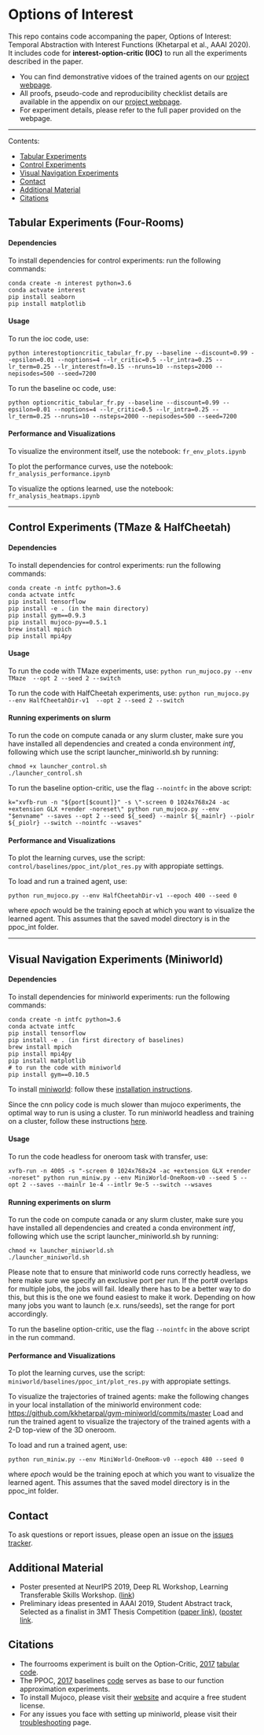 # Options of Interest
This repo contains code accompaning the paper, Options of Interest: Temporal Abstraction with Interest Functions (Khetarpal et al., AAAI 2020). It includes code for **interest-option-critic (IOC)** to run all the experiments described in the paper.


* You can find demonstrative vidoes of the trained agents on our [project webpage](https://sites.google.com/view/optionsofinterest).
* All proofs, pseudo-code and reproducibility checklist details are available in the appendix on our [project webpage](https://sites.google.com/view/optionsofinterest).
* For experiment details, please refer to the full paper provided on the webpage. 
------------------------------------------------------------------------------------------------------------------------------------------------------------------------

Contents:
- [Tabular Experiments](#tabular-experiments-four-rooms)
- [Control Experiments](#control-experiments-tmaze--halfcheetah)
- [Visual Navigation Experiments](#visual-navigation-experiments-miniworld)
- [Contact](#contact)
- [Additional Material](#additional-material)
- [Citations](#citations)




## Tabular Experiments (Four-Rooms)

#### Dependencies
To install dependencies for control experiments: run the following commands:
```
conda create -n interest python=3.6
conda actvate interest
pip install seaborn
pip install matplotlib
```

#### Usage
To run the ioc code, use:
```
python interestoptioncritic_tabular_fr.py --baseline --discount=0.99 --epsilon=0.01 --noptions=4 --lr_critic=0.5 --lr_intra=0.25 --lr_term=0.25 --lr_interestfn=0.15 --nruns=10 --nsteps=2000 --nepisodes=500 --seed=7200
```

To run the baseline oc code, use:
```
python optioncritic_tabular_fr.py --baseline --discount=0.99 --epsilon=0.01 --noptions=4 --lr_critic=0.5 --lr_intra=0.25 --lr_term=0.25 --nruns=10 --nsteps=2000 --nepisodes=500 --seed=7200
```

#### Performance and Visualizations
To visualize the environment itself, use the notebook: `fr_env_plots.ipynb`

To plot the performance curves, use the notebook: `fr_analysis_performance.ipynb`

To visualize the options learned, use the notebook: `fr_analysis_heatmaps.ipynb`

------------------------------------------------------------------------------------------------------------------------------------------------------------------------
## Control Experiments (TMaze & HalfCheetah)


#### Dependencies
To install dependencies for control experiments: run the following commands:
```
conda create -n intfc python=3.6
conda actvate intfc
pip install tensorflow
pip install -e . (in the main directory)
pip install gym==0.9.3
pip install mujoco-py==0.5.1
brew install mpich
pip install mpi4py
```


#### Usage
To run the code with TMaze experiments, use:
```python run_mujoco.py --env TMaze  --opt 2 --seed 2 --switch```


To run the code with HalfCheetah experiments, use:
```python run_mujoco.py --env HalfCheetahDir-v1  --opt 2 --seed 2 --switch```


#### Running experiments on slurm
To run the code on compute canada or any slurm cluster, make sure you have installed all dependencies and created a conda environment _intf_, following which use the script launcher_miniworld.sh by running:
```
chmod +x launcher_control.sh
./launcher_control.sh
```

To run the baseline option-critic, use the flag `--nointfc` in the above script:
```
k="xvfb-run -n "${port[$count]}" -s \"-screen 0 1024x768x24 -ac +extension GLX +render -noreset\" python run_mujoco.py --env "$envname" --saves --opt 2 --seed ${_seed} --mainlr ${_mainlr} --piolr ${_piolr} --switch --nointfc --wsaves"
```

#### Performance and Visualizations
To plot the learning curves, use the script: `control/baselines/ppoc_int/plot_res.py` with appropiate settings. 

To load and run a trained agent, use:
```
python run_mujoco.py --env HalfCheetahDir-v1 --epoch 400 --seed 0
``` 
where _epoch_ would be the training epoch at which you want to visualize the learned agent. This assumes that the saved model directory is in the ppoc_int folder.



------------------------------------------------------------------------------------------------------------------------------------------------------------------------
## Visual Navigation Experiments (Miniworld)

#### Dependencies
To install dependencies for miniworld experiments: run the following commands:
```
conda create -n intfc python=3.6
conda actvate intfc
pip install tensorflow
pip install -e . (in first directory of baselines)
brew install mpich
pip install mpi4py
pip install matplotlib
# to run the code with miniworld
pip install gym==0.10.5
```

To install [miniworld](https://github.com/maximecb/gym-miniworld): follow these [installation instructions](https://github.com/maximecb/gym-miniworld#installation).

Since the cnn policy code is much slower than mujoco experiments, the optimal way to run is using a cluster. To run miniworld headless and training on a cluster, follow these instructions [here](https://github.com/maximecb/gym-miniworld/blob/master/docs/troubleshooting.md#running-headless-and-training-on-aws).


#### Usage
To run the code headless for oneroom task with transfer, use:
```
xvfb-run -n 4005 -s "-screen 0 1024x768x24 -ac +extension GLX +render -noreset" python run_miniw.py --env MiniWorld-OneRoom-v0 --seed 5 --opt 2 --saves --mainlr 1e-4 --intlr 9e-5 --switch --wsaves
```


#### Running experiments on slurm
To run the code on compute canada or any slurm cluster, make sure you have installed all dependencies and created a conda environment _intf_, following which use the script launcher_miniworld.sh by running:
```
chmod +x launcher_miniworld.sh
./launcher_miniworld.sh
```

Please note that to ensure that miniworld code runs correctly headless, we here make sure we specify an exclusive port per run. 
If the port# overlaps for multiple jobs, the jobs will fail. Ideally there has to be a better way to do this, but this is the one we found easiest to make it work. Depending on how many jobs you want to launch (e.x. runs/seeds), set the range for port accordingly.


To run the baseline option-critic, use the flag `--nointfc` in the above script in the run command.



#### Performance and Visualizations
To plot the learning curves, use the script: `miniworld/baselines/ppoc_int/plot_res.py` with appropiate settings. 

To visualize the trajectories of trained agents: make the following changes in your local installation of the miniworld environment code: https://github.com/kkhetarpal/gym-miniworld/commits/master
Load and run the trained agent to visualize the trajectory of the trained agents with a 2-D top-view of the 3D oneroom.

To load and run a trained agent, use:
```
python run_miniw.py --env MiniWorld-OneRoom-v0 --epoch 480 --seed 0
``` 
where _epoch_ would be the training epoch at which you want to visualize the learned agent. This assumes that the saved model directory is in the ppoc_int folder.



## Contact
To ask questions or report issues, please open an issue on the [issues tracker](https://github.com/kkhetarpal/ioc/issues).


## Additional Material

* Poster presented at NeurIPS 2019, Deep RL Workshop, Learning Transferable Skills Workshop. ([link](https://kkhetarpal.files.wordpress.com/2019/12/neurips_drl_optionsofinterest_poster.pdf))
* Preliminary ideas presented in AAAI 2019, Student Abstract track, Selected as a finalist in 3MT Thesis Competition ([paper link](https://www.aaai.org/ojs/index.php/AAAI/article/view/5114)), ([poster link](([link](https://kkhetarpal.files.wordpress.com/2019/08/poster_interestfunctions.pdf))).


## Citations
* The fourrooms experiment is built on the Option-Critic, [2017](https://www.aaai.org/ocs/index.php/AAAI/AAAI17/paper/download/14858/14328) [tabular code](https://github.com/jeanharb/option_critic/tree/master/fourrooms).
* The PPOC, [2017](https://arxiv.org/pdf/1712.00004.pdf) baselines [code](https://github.com/mklissa/PPOC) serves as base to our function approximation experiments.
* To install Mujoco, please visit their [website](https://www.roboti.us/license.html) and acquire a free student license.
* For any issues you face with setting up miniworld, please visit their [troubleshooting](https://github.com/maximecb/gym-miniworld/blob/master/docs/troubleshooting.md) page.

